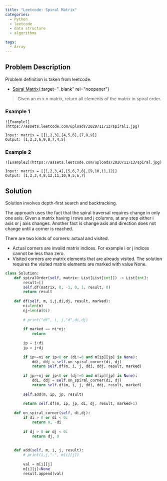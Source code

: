 ```yaml
---
title: "Leetcode: Spiral Matrix"
categories:
  - Python
  - leetcode
  - data structure
  - algorithms

tags:
  - Array
---
```


## Problem Description

Problem definition is taken from leetcode. 
- [Spiral Matrix](https://leetcode.com/problems/spiral-matrix/ "Go to leetcode"){:target="_blank" rel="noopener"}

> Given an m x n matrix, return all elements of the matrix in spiral order.


### Example 1 
```
![Example1](https://assets.leetcode.com/uploads/2020/11/13/spiral1.jpg)

Input: matrix = [[1,2,3],[4,5,6],[7,8,9]]
Output: [1,2,3,6,9,8,7,4,5]
```

### Example 2
```
![Example2](https://assets.leetcode.com/uploads/2020/11/13/spiral.jpg)

Input: matrix = [[1,2,3,4],[5,6,7,8],[9,10,11,12]]
Output: [1,2,3,4,8,12,11,10,9,5,6,7]
```

## Solution

Solution involves depth-first search and backtracking. 

The approach uses the fact that the spiral traversal requires change in only one axis. Given a matrix having i rows and j columns, at any step either i axis or j axis changes. 
Another fact is change axis and direction does not change until a corner is reached. 

There are two kinds of corners: actual and visited. 
- Actual corners are invalid matrix indices. For example i or j indices cannot be less than zero.
- Visited corners are matrix elements that are already visited. The solution requires the visited matrix elements are marked with value None.  


```python
class Solution:
    def spiralOrder(self, matrix: List[List[int]]) -> List[int]:
        result=[]
        self.df(matrix, 0, -1, 0, 1, result, 0)
        return result
    
    def df(self, m, i,j,di,dj, result, marked):
        ni=len(m)
        nj=len(m[0])
        
        # print("df", i, j,"d",di,dj)
        
        if marked == ni*nj:
            return
        
        ip = i+di
        jp = j+dj
        
        if ip>=ni or ip<0 or (di!=0 and m[ip][jp] is None):
            ddi, ddj = self.on_spiral_corner(di, dj)
            return self.df(m, i, j, ddi, ddj, result, marked)
        
        if jp>=nj or jp<0 or (dj!=0 and m[ip][jp] is None):
            ddi, ddj = self.on_spiral_corner(di, dj)
            return self.df(m, i, j, ddi, ddj, result, marked)
        
        self.add(m, ip, jp, result)
        
        return self.df(m, ip, jp, di, dj, result, marked+1)
      
    def on_spiral_corner(self, di,dj):
        if di > 0 or di < 0:
            return 0, -di
        
        if dj > 0 or dj < 0:
            return dj, 0
        
    
    def add(self, m, i, j, result):
        # print(i,j,"-", m[i][j])
        
        val = m[i][j]
        m[i][j]=None
        result.append(val)

```

